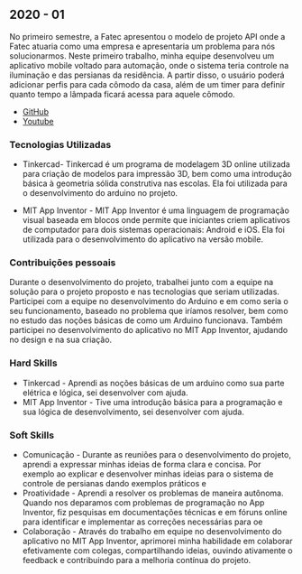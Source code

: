 ## 2020 - 01
No primeiro semestre, a Fatec apresentou o modelo de projeto API onde a Fatec atuaria como uma empresa e apresentaria um problema para nós solucionarmos. Neste primeiro trabalho, minha equipe desenvolveu um aplicativo mobile voltado para automação, onde o sistema teria controle na iluminação e das persianas da residência. A partir disso, o usuário poderá adicionar perfis para cada cômodo da casa, além de um timer para definir quanto tempo a lâmpada ficará acessa para aquele cômodo.

- [GitHub](https://github.com/eusoutheu/homesolutions)
- [Youtube](https://youtu.be/9zbqYkU-me4) 

### Tecnologias Utilizadas

- Tinkercad- Tinkercad é um programa de modelagem 3D online utilizada para criação de modelos para impressão 3D, bem como uma introdução básica à geometria sólida construtiva nas escolas. Ela foi utilizada para o desenvolvimento do arduino no projeto. 

- MIT App Inventor - MIT App Inventor é uma linguagem de programação visual baseada em blocos onde permite que iniciantes criem aplicativos de computador para dois sistemas operacionais: Android e iOS. Ela foi utilizada para o desenvolvimento do aplicativo na versão mobile. 

### Contribuições pessoais 

Durante o desenvolvimento do projeto, trabalhei junto com a equipe na solução para o projeto proposto e nas tecnologias que seriam utilizadas. Participei com a equipe no desenvolvimento do Arduino e em como seria o seu funcionamento, baseado no problema que iríamos resolver, bem como no estudo das noções básicas de como um Arduino funcionava. Também participei no desenvolvimento do aplicativo no MIT App Inventor, ajudando no design e na sua criação.

### Hard Skills 

- Tinkercad - Aprendi as noções básicas de um arduino como sua parte elétrica e lógica, sei desenvolver com ajuda. 
- MIT App Inventor - Tive uma introdução básica para a programação e sua lógica de desenvolvimento, sei desenvolver com ajuda. 

### Soft Skills 

- Comunicação - Durante as reuniões para o desenvolvimento do projeto, aprendi a expressar minhas ideias de forma clara e concisa. Por exemplo ao explicar e desenvolver minhas ideias para o sistema de controle de persianas dando exemplos práticos e 
- Proatividade - Aprendi a resolver os problemas de maneira autônoma. Quando nos deparamos com problemas de programação no App Inventor, fiz pesquisas em documentações técnicas e em fóruns online para identificar e implementar as correções necessárias para oe
- Colaboração - Através do trabalho em equipe no desenvolvimento do aplicativo no MIT App Inventor, aprimorei minha habilidade em colaborar efetivamente com colegas, compartilhando ideias, ouvindo ativamente o feedback e contribuindo para a melhoria contínua do projeto. 

